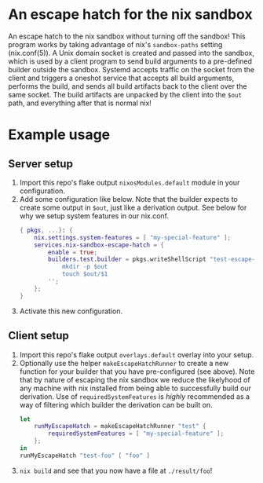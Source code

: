 # An escape hatch for the nix sandbox

An escape hatch to the nix sandbox without turning off the sandbox! This
program works by taking advantage of nix's `sandbox-paths` setting
(nix.conf(5)). A Unix domain socket is created and passed into the sandbox,
which is used by a client program to send build arguments to a pre-defined
builder outside the sandbox. Systemd accepts traffic on the socket from the
client and triggers a oneshot service that accepts all build arguments,
performs the build, and sends all build artifacts back to the client over the
same socket. The build artifacts are unpacked by the client into the `$out`
path, and everything after that is normal nix!

# Example usage

## Server setup

1. Import this repo's flake output `nixosModules.default` module in your
   configuration.
1. Add some configuration like below. Note that the builder expects to create
   some output in `$out`, just like a derivation output. See below for why we
   setup system features in our nix.conf.
    ```nix
    { pkgs, ...}: {
        nix.settings.system-features = [ "my-special-feature" ];
        services.nix-sandbox-escape-hatch = {
            enable = true;
            builders.test.builder = pkgs.writeShellScript "test-escape-hatch.bash" ''
                mkdir -p $out
                touch $out/$1
            '';
        };
    }
    ```
1. Activate this new configuration.

## Client setup

1. Import this repo's flake output `overlays.default` overlay into
   your setup.
1. Optionally use the helper `makeEscapeHatchRunner` to create a new function
   for your builder that you have pre-configured (see above). Note that by
   nature of escaping the nix sandbox we reduce the likelyhood of any machine
   with nix installed from being able to successfully build our derivation. Use
   of `requiredSystemFeatures` is _highly_ recommended as a way of filtering
   which builder the derivation can be built on.
    ```nix
    let
        runMyEscapeHatch = makeEscapeHatchRunner "test" {
            requiredSystemFeatures = [ "my-special-feature" ];
        };
    in
    runMyEscapeHatch "test-foo" [ "foo" ]
    ```
1. `nix build` and see that you now have a file at `./result/foo`!
